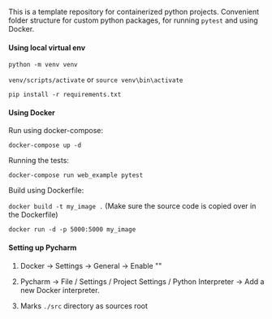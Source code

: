 This is a template repository for containerized python projects.
Convenient folder structure for custom python packages, for running `pytest` and using Docker.

#### Using local virtual env

`python -m venv venv`


`venv/scripts/activate` or `source venv\bin\activate`

`pip install -r requirements.txt`


#### Using Docker

Run using docker-compose:

`docker-compose up -d`

Running the tests:

`docker-compose run web_example pytest`

Build using Dockerfile:

`docker build -t my_image .` (Make sure the source code is copied over in the Dockerfile)

`docker run -d -p 5000:5000 my_image`

#### Setting up Pycharm

1) Docker -> Settings -> General -> Enable ""

2) Pycharm -> File / Settings / Project Settings / Python Interpreter -> Add a new Docker interpreter.

3) Marks `./src` directory as sources root